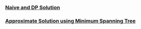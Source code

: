 ### [Naive and DP Solution](https://www.geeksforgeeks.org/travelling-salesman-problem-set-1/) 
### [Approximate Solution using Minimum Spanning Tree](https://www.geeksforgeeks.org/travelling-salesman-problem-set-2-approximate-using-mst/)
